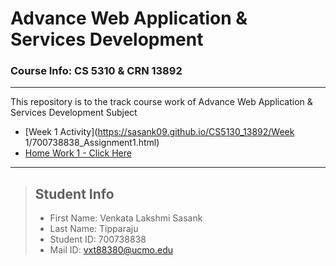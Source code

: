# Advance Web Application & Services Development
### Course Info: CS 5310 & CRN 13892
---
This repository is to the track course work of Advance Web Application & Services Development Subject

- [Week 1 Activity](https://sasank09.github.io/CS5130_13892/Week 1/700738838_Assignment1.html)
- [Home Work 1 - Click Here](https://sasank09.github.io/CS5130_13892/HW1/SalesTaxCalculator.html)

---
>## Student Info
> - First Name: Venkata Lakshmi Sasank
> - Last Name: Tipparaju
> - Student ID: 700738838
> - Mail ID: vxt88380@ucmo.edu


